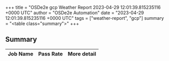 +++
title = "OSDe2e gcp Weather Report 2023-04-29 12:01:39.815235116 +0000 UTC"
author = "OSDe2e Automation"
date = "2023-04-29 12:01:39.815235116 +0000 UTC"
tags = ["weather-report", "gcp"]
summary = "<table class=\"summary\"></table>"
+++
## Summary

| Job Name | Pass Rate | More detail |
|----------|-----------|-------------|




